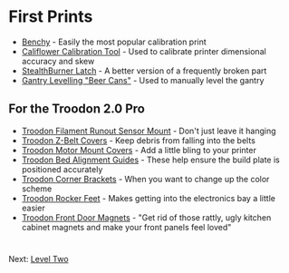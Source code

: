 # First Prints
- [Benchy](https://www.3dbenchy.com/) - Easily the most popular calibration print 
- [Califlower Calibration Tool](https://vector3d.shop/products/califlower-calibration) - Used to calibrate printer dimensional accuracy and skew
- [StealthBurner Latch](https://github.com/500Foods/WelcomeToTroodon/blob/main/docs/level_1/first_print_latch.md) - A better version of a frequently broken part
- [Gantry Levelling "Beer Cans"](https://www.printables.com/model/869496-gantry-leveling-beer-cans-voron-gantry-leveling-ai) - Used to manually level the gantry

## For the Troodon 2.0 Pro 
- [Troodon Filament Runout Sensor Mount](https://www.printables.com/model/568188-filament-sensor-bracket-for-troodon-20) - Don't just leave it hanging
- [Troodon Z-Belt Covers](https://www.printables.com/model/926813-troodon-20-z-belt-covers) - Keep debris from falling into the belts
- [Troodon Motor Mount Covers](https://www.printables.com/model/900588-troodon-20-motor-mount-covers) - Add a little bling to your printer
- [Troodon Bed Alignment Guides](https://github.com/500Foods/WelcomeToTroodon/blob/main/docs/level_1/bed_alignment.md) - These help ensure the build plate is positioned accurately
- [Troodon Corner Brackets](https://github.com/TeamGloomy/Troodon-V2/blob/improved/STL_Files/Formbot/Corner_Piece/Troodonv2cornerpieces.STL) - When you want to change up the color scheme
- [Troodon Rocker Feet](https://www.printables.com/model/629765-troodon-20-rocker-feet) - Makes getting into the electronics bay a little easier
- [Troodon Front Door Magnets](https://www.printables.com/model/916927-troodon-20-pro-front-door-magnets) - "Get rid of those rattly, ugly kitchen cabinet magnets and make your front panels feel loved"
#
Next: [Level Two](https://github.com/500Foods/WelcomeToTroodon#-level-two---get-to-work)
